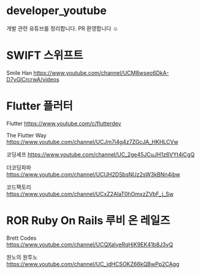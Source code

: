 # developer_youtube
개발 관련 유튜브를 정리합니다.
PR 환영합니다 ☺️

# SWIFT 스위프트
Smile Han
https://www.youtube.com/channel/UCM8wseo6DkA-D7yGlCrcrwA/videos

# Flutter 플러터
Flutter
https://www.youtube.com/c/flutterdev

The Flutter Way
https://www.youtube.com/channel/UCJm7i4g4z7ZGcJA_HKHLCVw

코딩셰프
https://www.youtube.com/channel/UC_2ge45JCuJH1z6VYt4iCgQ

더코딩파파
https://www.youtube.com/channel/UCUH2DSbsNUz2sW3kBNn4ibw

코드팩토리
https://www.youtube.com/channel/UCxZ2AlaT0hOmxzZVbF_j_Sw


# ROR Ruby On Rails 루비 온 레일즈

Brett Codes
https://www.youtube.com/channel/UCQXaIyeRqHjK9EK41b8J3yQ

원노의 원투노
https://www.youtube.com/channel/UC_jdHCSOKZ66kQBwPp2CAgg

